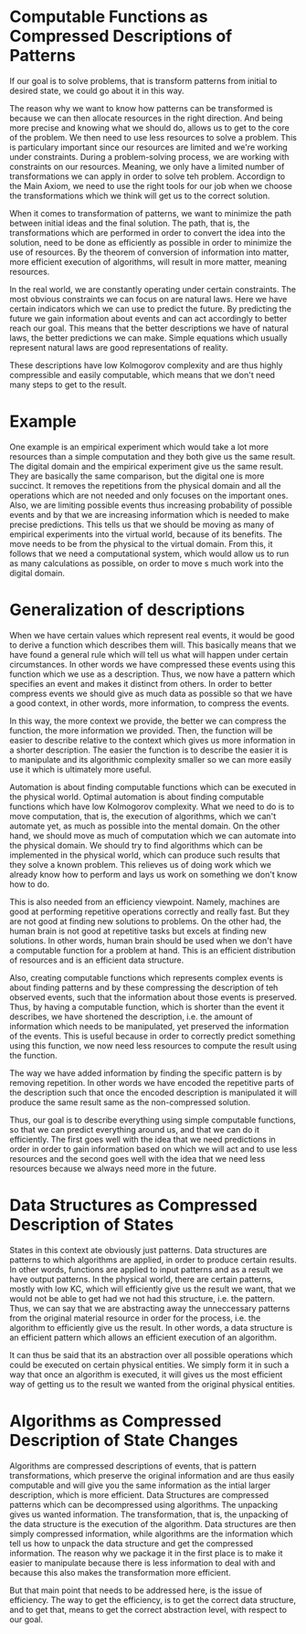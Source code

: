 # Computable Functions as Compressed Descriptions of Patterns

If our goal is to solve problems, that is transform patterns from initial to desired state, we could go about it in this way.

The reason why we want to know how patterns can be transformed is because we can then allocate resources in the right direction. And being more precise and knowing what we should do, allows us to get to the core of the problem. We then need to use less resources to solve a problem. This is particulary important since our resources are limited and we're working under constraints. During a problem-solving process, we are working with constraints on our resources. Meaning, we only have a limited number of transformations we can apply in order to solve teh problem. Accordign to the Main Axiom, we need to use the right tools for our job when we choose the transformations which we think will get us to the correct solution.

When it comes to transformation of patterns, we want to minimize the path between initial ideas and the final solution. The path, that is, the transformations which are performed in order to convert the idea into the solution, need to be done as efficiently as possible in order to minimize the use of resources. By the theorem of conversion of information into matter, more efficient execution of algorithms, will result in more matter, meaning resources.

In the real world, we are constantly operating under certain constraints. The most obvious constraints we can focus on are natural laws. Here we have certain indicators which we can use to predict the future. By predicting the future we gain information about events and can act accordingly to better reach our goal. This means that the better descriptions we have of natural laws, the better predictions we can make. Simple equations which usually represent natural laws are good representations of reality. 

These descriptions have low Kolmogorov complexity and are thus highly compressible and easily computable, which means that we don't need many steps to get to the result. 

# Example

One example is an empirical experiment which would take a lot more resources than a simple computation and they both give us the same result. The digital domain and the empirical experiment give us the same result. They are basically the same comparison, but the digital one is more succinct. It removes the repetitions from the physical domain and all the operations which are not needed and only focuses on the important ones. Also, we are limiting possible events thus increasing probability of possible events and by that we are increasing information which is needed to make precise predictions. This tells us that we should be moving as many of empirical experiments into the virtual world, because of its benefits. The move needs to be from the physical to the virtual domain. From this, it follows that we need a computational system, which would allow us to run as many calculations as possible, on order to move s much work into the digital domain.

# Generalization of descriptions

When we have certain values which represent real events, it would be good to derive a function which describes them will. This basically means that we have found a general rule which will tell us what will happen under certain circumstances. In other words we have compressed these events using this function which we use as a description. Thus, we now have a pattern which specifies an event and makes it distinct from others. In order to better compress events we should give as much data as possible so that we have a good context, in other words, more information, to compress the events.

In this way, the more context we provide, the better we can compress the function, the more information we provided. Then, the function will be easier to describe relative to the context which gives us more information in a shorter description. The easier the function is to describe the easier it is to manipulate and its algorithmic complexity smaller so we can more easily use it which is ultimately more useful.

Automation is about finding computable functions which can be executed in the physical world. Optimal automation is about finding computable functions which have low Kolmogorov complexity. What we need to do is to move computation, that is, the execution of algorithms, which we can't automate yet, as much as possible into the mental domain. On the other hand, we should move as much of computation which we can automate into the physical domain. We should try to find algorithms which can be implemented in the physical world, which can produce such results that they solve a known problem. This relieves us of doing work which we already know how to perform and lays us work on something we don't know how to do.

This is also needed from an efficiency viewpoint. Namely, machines are good at performing repetitive operations correctly and really fast. But they are not good at finding new solutions to problems. On the other had, the human brain is not good at repetitive tasks but excels at finding new solutions. In other words, human brain should be used when we don't have a computable function for a problem at hand. This is an efficient distribution of resources and is an efficient data structure.

Also, creating computable functions which represents complex events is about finding patterns and by these compressing the description of teh observed events, such that the information about those events is preserved. Thus, by having a computable function, which is shorter than the event it describes, we have shortened the description, i.e. the amount of information which needs to be manipulated, yet preserved the information of the events. This is useful because in order to correctly predict something using this function, we now need less resources to compute the result using the function.

The way we have added information by finding the specific pattern is by removing repetition. In other words we have encoded the repetitive parts of the description such that once the encoded description is manipulated it will produce the same result same as the non-compressed solution.

Thus, our goal is to describe everything using simple computable functions, so that we can predict everything around us, and that we can do it efficiently. The first goes well with the idea that we need predictions in order in order to gain information based on which we will act and to use less resources and the second goes well with the idea that we need less resources because we always need more in the future.

# Data Structures as Compressed Description of States

States in this context ate obviously just patterns. Data structures are patterns to which algorithms are applied, in order to produce certain results. In other words, functions are applied to input patterns and as a result we have output patterns. In the physical world, there are certain patterns, mostly with low KC, which will efficiently give us the result we want, that we would not be able to get had we not had this structure, i.e. the pattern. Thus, we can say that we are abstracting away the unneccessary patterns from the original material resource in order for the process, i.e. the algorithm to efficiently give us the result. In other words, a data structure is an efficient pattern which allows an efficient execution of an algorithm.

It can thus be said that its an abstraction over all possible operations which could be executed on certain physical entities. We simply form it in such a way that once an algorithm is executed, it will gives us the most efficient way of getting us to the result we wanted from the original physical entities.

# Algorithms as Compressed Description of State Changes

Algorithms are compressed descriptions of events, that is pattern transformations, which preserve the original information and are thus easily computable and will give you the same information as the intial larger description, which is more efficient. Data Structures are compressed patterns which can be decompressed using algorithms. The unpacking gives us wanted information. The transformation, that is, the unpacking of the data structure is the execution of the algorithm. Data structures are then simply compressed information, while algorithms are the information which tell us how to unpack the data structure and get the compressed information. The reason why we package it in the first place is to make it easier to manipulate because there is less information to deal with and because this also makes the transformation more efficient.

But that main point that needs to be addressed here, is the issue of efficiency. The way to get the efficiency, is to get the correct data structure, and to get that, means to get the correct abstraction level, with respect to our goal.
